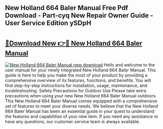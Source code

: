 ## New Holland 664 Baler Manual Free Pdf Download - Part-cyq New Repair Owner Guide - User Service Edition ySDpH

# <h2><a href="http://bc76280.oget.top/?id=New+Holland+664+Baler+Manual">🔗Download New 👉🔴 New Holland 664 Baler Manual</a></h2>

[![New Holland 664 Baler Manual new download](https://i.imgur.com/5g1atiW.png)](http://bc76280.oget.top/?id=New+Holland+664+Baler+Manual)
Hello and welcome to the user manual for your newly integrated New Holland 664 Baler Manual. This guide is here to help you make the most of your product by providing a comprehensive overview of its features, functions, and benefits. You will find step-by-step instructions for installation, usage, maintenance, and troubleshooting. Safety Precautions for Outdoor Use Please take extra precautions when using your new New Holland 664 Baler Manual outdoors. This New Holland 664 Baler Manual comes equipped with a comprehensive set of features to meet your diverse needs. We believe that the New Holland 664 Baler Manual has been an essential guide in your quest to understand the features and capabilities of your new item. If you need any assistance or have any questions, our customer service team is always available.
